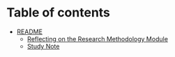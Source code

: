 # Table of contents

* [README](README.md)
  * [Reflecting on the Research Methodology Module](README/reflecting-on-the-research-methodology-module.md)
  * [Study Note](README/study-note.md)
